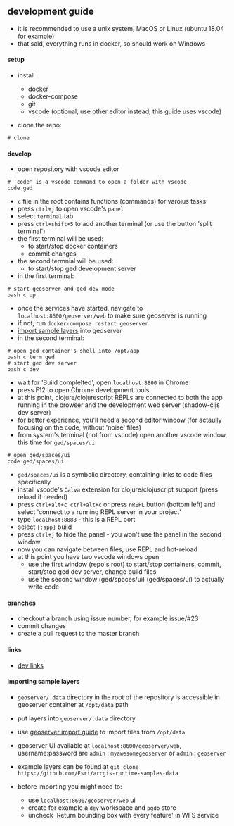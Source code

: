 
## development guide

- it is recommended to use a unix system, MacOS or Linux (ubuntu 18.04 for example)
- that said, everything runs in docker, so should work on Windows

#### setup

- install
    - docker
    - docker-compose 
    - git 
    - vscode (optional, use other editor instead, this guide uses vscode)

- clone the repo:
```shell
# clone
```

#### develop

- open repository with vscode editor
```shell
# 'code' is a vscode command to open a folder with vscode
code ged
```

- `c` file in the root contains functions (commands) for varoius tasks
- press `ctrl+j` to open vscode's `panel`
- select `terminal` tab
- press `ctrl+shift+5` to add another terminal (or use the button 'split terminal')
- the first terminal will be used:
    - to start/stop docker containers
    - commit changes
- the second termnial will be used:
    - to start/stop ged development server
- in the first terminal:

```shell
# start geoserver and ged dev mode
bash c up
```

- once the services have started, navigate to `localhost:8600/geoserver/web` 
  to make sure geoserver is running
- if not, run `docker-compose restart geoserver`
- [import sample layers](#importing-sample-layers) into geoserver
- in the second terminal:

```shell
# open ged container's shell into /opt/app
bash c term ged
# start ged dev server
bash c dev

```
- wait for 'Build complelted', open `localhost:8800` in Chrome 
- press F12 to open Chrome development tools
- at this point, clojure/clojurescript REPLs are connected to both the app running in the browser and the development web server (shadow-cljs dev server)
- for better experience, you'll need a second editor window (for actaully focusing on the code, without 'noise' files)
- from system's terminal (not from vscode) open another vscode window, this time for `ged/spaces/ui`

```shell
# open ged/spaces/ui
code ged/spaces/ui
```
- `ged/spaces/ui` is a symbolic directory, containing links to code files specifically
- install vscode's `Calva` extension for clojure/clojuscript support (press reload if needed)
- press `ctrl+alt+c ctrl+alt+c` or press `nREPL` button (bottom left) and select 'connect to a running REPL server in your project'
- type `localhost:8888` - this is a REPL port
- select `[:app]` build
- press `ctrl+j` to hide the panel - you won't use the panel in the second window 
- now you can navigate between files, use REPL and hot-reload
- at this point you have two vscode windows open
    - use the first window (repo's root) to start/stop containers, commit, start/stop ged dev server, change build files
    - use the second window (ged/spaces/ui) (ged/spaces/ui) to actually write code

#### branches

- checkout a branch using issue number, for example issue/#23
- commit changes
- create a pull request to the master branch

#### links

- [dev links](./links.md)

#### importing sample layers

- `geoserver/.data` directory in the root of the repository is accessible in geoserver container at `/opt/data` path

- put layers into `geoserver/.data` directory

- use [geoserver import guide](https://docs.geoserver.org/latest/en/user/extensions/importer/using.html)
  to import files from `/opt/data`

- geoserver UI available at `localhost:8600/geoserver/web`, username:password  are `admin` : `myawesomegeoserver` or `admin` : `geoserver`

- example layers can be found at `git clone https://github.com/Esri/arcgis-runtime-samples-data`

- before importing you might need to:
    - use `localhost:8600/geoserver/web` ui
    - create for example a `dev` workspace and `pgdb` store
    - uncheck 'Return bounding box with every feature' in WFS service
